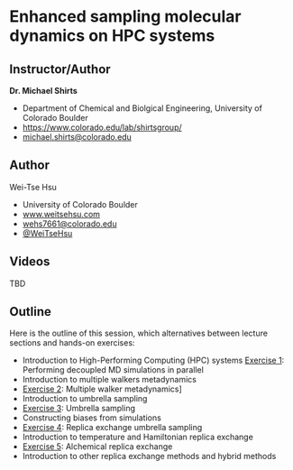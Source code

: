 Enhanced sampling molecular dynamics on HPC systems
===================================================
## Instructor/Author

**Dr. Michael Shirts**
- Department of Chemical and Biolgical Engineering, University of Colorado Boulder
- https://www.colorado.edu/lab/shirtsgroup/
- michael.shirts@colorado.edu

## Author
Wei-Tse Hsu
- University of Colorado Boulder
- www.weitsehsu.com
- wehs7661@colorado.edu
- [@WeiTseHsu](https://twitter.com/WeiTseHsu)

## Videos

TBD

## Outline
Here is the outline of this session, which alternatives between lecture sections and hands-on exercises:
- Introduction to High-Performing Computing (HPC) systems 
  [Exercise 1](https://github.com/icomse/6th_workshop_advanced_sampling/tree/main/Wednesday/Exercise_1): Performing decoupled MD simulations in parallel
- Introduction to multiple walkers metadynamics
- [Exercise 2](https://github.com/icomse/6th_workshop_advanced_sampling/tree/main/Wednesday/Exercise_2): Multiple walker metadynamics]
- Introduction to umbrella sampling 
- [Exercise 3](https://github.com/icomse/6th_workshop_advanced_sampling/tree/main/Wednesday/Exercise_3): Umbrella sampling
- Constructing biases from simulations
- [Exercise 4](https://github.com/icomse/6th_workshop_advanced_sampling/tree/main/Wednesday/Exercise_4): Replica exchange umbrella sampling
- Introduction to temperature and Hamiltonian replica exchange
- [Exercise 5](https://github.com/icomse/6th_workshop_advanced_sampling/tree/main/Wednesday/Exercise_5): Alchemical replica exchange
- Introduction to other replica exchange methods and hybrid methods

